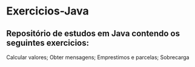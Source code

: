 # Exercicios-Java

## Repositório de estudos em Java contendo os seguintes exercicios:

Calcular valores;
Obter mensagens;
Emprestimos e parcelas;
Sobrecarga
